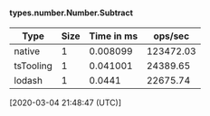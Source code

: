 #### types.number.Number.Subtract

| Type | Size       | Time in ms | ops/sec |
|------|------------|------------|---------|
| native | 1 | 0.008099 | 123472.03 |
| tsTooling | 1 | 0.041001 | 24389.65 |
| lodash | 1 | 0.0441 | 22675.74 |

[2020-03-04 21:48:47 (UTC)]
